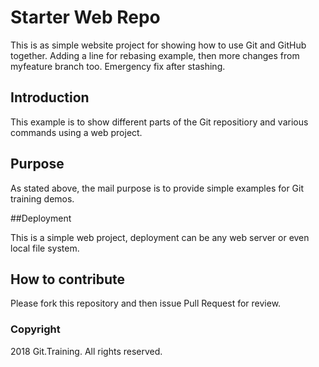 # Starter Web Repo

This is as simple website project for showing how to use Git and GitHub together. Adding a line for rebasing example, then more changes from myfeature branch too.
Emergency fix after stashing.

## Introduction

This example is to show different parts of the Git repositiory and various commands using a web project.

## Purpose

As stated above, the mail purpose is to provide simple examples for Git training demos.

##Deployment

This is a simple web project, deployment can be any web server or even local file system.

## How to contribute

Please fork this repository and then issue Pull Request for review.

### Copyright

2018 Git.Training. All rights reserved.